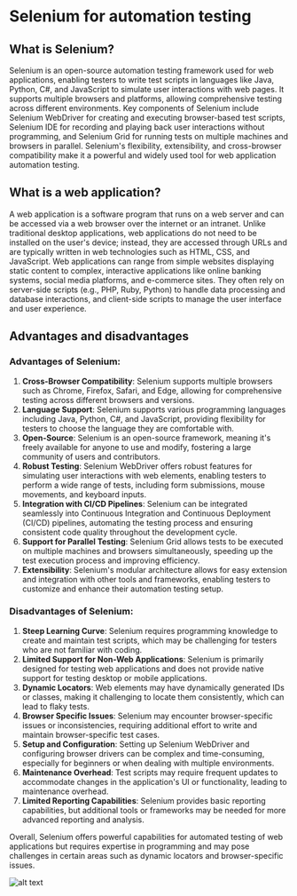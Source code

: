 # Selenium for automation testing

## What is Selenium?

Selenium is an open-source automation testing framework used for web applications, enabling testers to write test scripts in languages like Java, Python, C#, and JavaScript to simulate user interactions with web pages. It supports multiple browsers and platforms, allowing comprehensive testing across different environments. Key components of Selenium include Selenium WebDriver for creating and executing browser-based test scripts, Selenium IDE for recording and playing back user interactions without programming, and Selenium Grid for running tests on multiple machines and browsers in parallel. Selenium's flexibility, extensibility, and cross-browser compatibility make it a powerful and widely used tool for web application automation testing.

## What is a web application?

A web application is a software program that runs on a web server and can be accessed via a web browser over the internet or an intranet. Unlike traditional desktop applications, web applications do not need to be installed on the user's device; instead, they are accessed through URLs and are typically written in web technologies such as HTML, CSS, and JavaScript. Web applications can range from simple websites displaying static content to complex, interactive applications like online banking systems, social media platforms, and e-commerce sites. They often rely on server-side scripts (e.g., PHP, Ruby, Python) to handle data processing and database interactions, and client-side scripts to manage the user interface and user experience.


## Advantages and disadvantages

### Advantages of Selenium:

1. **Cross-Browser Compatibility**: Selenium supports multiple browsers such as Chrome, Firefox, Safari, and Edge, allowing for comprehensive testing across different browsers and versions.
2. **Language Support**: Selenium supports various programming languages including Java, Python, C#, and JavaScript, providing flexibility for testers to choose the language they are comfortable with.
3. **Open-Source**: Selenium is an open-source framework, meaning it's freely available for anyone to use and modify, fostering a large community of users and contributors.
4. **Robust Testing**: Selenium WebDriver offers robust features for simulating user interactions with web elements, enabling testers to perform a wide range of tests, including form submissions, mouse movements, and keyboard inputs.
5. **Integration with CI/CD Pipelines**: Selenium can be integrated seamlessly into Continuous Integration and Continuous Deployment (CI/CD) pipelines, automating the testing process and ensuring consistent code quality throughout the development cycle.
6. **Support for Parallel Testing**: Selenium Grid allows tests to be executed on multiple machines and browsers simultaneously, speeding up the test execution process and improving efficiency.
7. **Extensibility**: Selenium's modular architecture allows for easy extension and integration with other tools and frameworks, enabling testers to customize and enhance their automation testing setup.

### Disadvantages of Selenium:

1. **Steep Learning Curve**: Selenium requires programming knowledge to create and maintain test scripts, which may be challenging for testers who are not familiar with coding.
2. **Limited Support for Non-Web Applications**: Selenium is primarily designed for testing web applications and does not provide native support for testing desktop or mobile applications.
3. **Dynamic Locators**: Web elements may have dynamically generated IDs or classes, making it challenging to locate them consistently, which can lead to flaky tests.
4. **Browser Specific Issues**: Selenium may encounter browser-specific issues or inconsistencies, requiring additional effort to write and maintain browser-specific test cases.
5. **Setup and Configuration**: Setting up Selenium WebDriver and configuring browser drivers can be complex and time-consuming, especially for beginners or when dealing with multiple environments.
6. **Maintenance Overhead**: Test scripts may require frequent updates to accommodate changes in the application's UI or functionality, leading to maintenance overhead.
7. **Limited Reporting Capabilities**: Selenium provides basic reporting capabilities, but additional tools or frameworks may be needed for more advanced reporting and analysis.

Overall, Selenium offers powerful capabilities for automated testing of web applications but requires expertise in programming and may pose challenges in certain areas such as dynamic locators and browser-specific issues.


![alt text](https://miro.medium.com/v2/resize:fit:1400/format:webp/0*s5wb2HkKOxrFdaAq.png)
